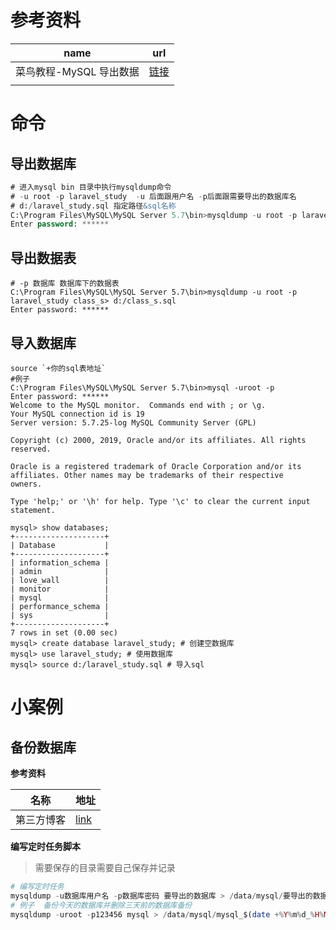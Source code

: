 









# 参考资料

| name                    | url                                                          |
| ----------------------- | ------------------------------------------------------------ |
| 菜鸟教程-MySQL 导出数据 | [链接](https://www.runoob.com/mysql/mysql-database-export.html) |
|                         |                                                              |

# 命令

## 导出数据库

```sql
# 进入mysql bin 目录中执行mysqldump命令          
# -u root -p laravel_study  -u 后面跟用户名 -p后面跟需要导出的数据库名
# d:/laravel_study.sql 指定路径&sql名称
C:\Program Files\MySQL\MySQL Server 5.7\bin>mysqldump -u root -p laravel_study > d:/laravel_study.sql
Enter password: ******
```

## 导出数据表

```mysql
# -p 数据库 数据库下的数据表
C:\Program Files\MySQL\MySQL Server 5.7\bin>mysqldump -u root -p laravel_study class_s> d:/class_s.sql
Enter password: ******
```

## 导入数据库

```shell
source `+你的sql表地址`
#例子
C:\Program Files\MySQL\MySQL Server 5.7\bin>mysql -uroot -p
Enter password: ******
Welcome to the MySQL monitor.  Commands end with ; or \g.
Your MySQL connection id is 19
Server version: 5.7.25-log MySQL Community Server (GPL)

Copyright (c) 2000, 2019, Oracle and/or its affiliates. All rights reserved.

Oracle is a registered trademark of Oracle Corporation and/or its
affiliates. Other names may be trademarks of their respective
owners.

Type 'help;' or '\h' for help. Type '\c' to clear the current input statement.

mysql> show databases;
+--------------------+
| Database           |
+--------------------+
| information_schema |
| admin              |
| love_wall          |
| monitor            |
| mysql              |
| performance_schema |
| sys                |
+--------------------+
7 rows in set (0.00 sec)
mysql> create database laravel_study; # 创建空数据库
mysql> use laravel_study; # 使用数据库
mysql> source d:/laravel_study.sql # 导入sql
```

#  小案例

## 备份数据库

**参考资料**

| 名称       | 地址                                            |
| ---------- | ----------------------------------------------- |
| 第三方博客 | [link](https://www.shuzhiduo.com/A/Ae5RR3X25Q/) |

**编写定时任务脚本**

> 需要保存的目录需要自己保存并记录

```php
# 编写定时任务
mysqldump -u数据库用户名 -p数据库密码 要导出的数据库 > /data/mysql/要导出的数据库_$(date +%Y%m%d_%H%M%S).sql >> /dev/null 2>&1
# 例子  备份今天的数据库并删除三天前的数据库备份
mysqldump -uroot -p123456 mysql > /data/mysql/mysql_$(date +%Y%m%d_%H%M%S).sql >> /dev/null 2>&1 && cd /data/mysql/ && rm -rf mysql_$(date -d "3 day ago"  +%Y%m%d).sql
```



